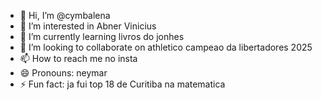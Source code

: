 - 👋 Hi, I’m @cymbalena
- 👀 I’m interested in Abner Vinicius 
- 🌱 I’m currently learning livros do jonhes
- 💞️ I’m looking to collaborate on athletico campeao da libertadores 2025
- 📫 How to reach me no insta
- 😄 Pronouns: neymar
- ⚡ Fun fact: ja fui top 18 de Curitiba na matematica

<!---
cymbalena/cymbalena is a ✨ special ✨ repository because its `README.md` (this file) appears on your GitHub profile.
You can click the Preview link to take a look at your changes.
--->
